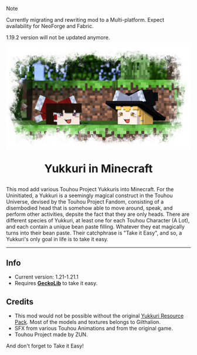 > [!NOTE]
> Currently migrating and rewriting mod to a Multi-platform. Expect availability for NeoForge and Fabric.
>
> 1.19.2 version will not be updated anymore.

![cover photo](cover.png)
<p align="center" style="font-size:30px"><strong>Yukkuri in Minecraft</strong></p>

This mod add various Touhou Project Yukkuris into Minecraft. For the Uninitiated, a Yukkuri is a seemingly magical construct in the Touhou Universe, devised by the Touhou Project Fandom, consisting of a disembodied head that is somehow able to move around, speak, and perform other activities, depsite the fact that they are only heads. There are different species of Yukkuri, at least one for each Touhou Character (A Lot), and each contain a unique bean paste filling. Whatever they eat magically turns into their bean paste. Their catchphrase is "Take it Easy", and so, a Yukkuri's only goal in life is to take it easy.

___
## Info
- Current version: 1.21-1.21.1
- Requires **[GeckoLib](https://geckolib.com/)** to take it easy.

## Credits
- This mod would not be possible without the original [Yukkuri Resource Pack](https://www.minecraftforum.net/forums/mapping-and-modding-java-edition/resource-packs/2627963-touhou-project-yukkuri-pack). Most of the models and textures belongs to Gilthalion.
- SFX from various Touhou Animations and from the original game.
- Touhou Project made by ZUN.

And don't forget to Take it Easy!